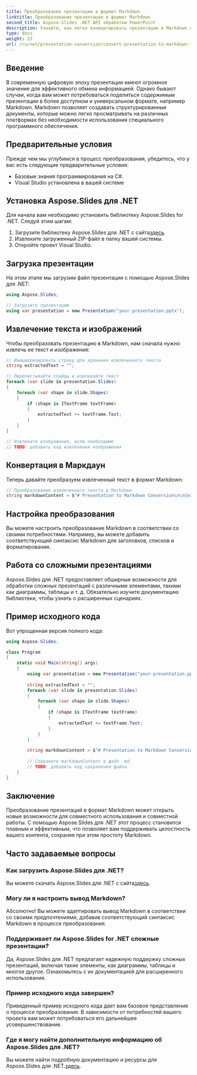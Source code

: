 ```yaml
---
title: Преобразование презентации в формат Markdown
linktitle: Преобразование презентации в формат Markdown
second_title: Aspose.Slides .NET API обработки PowerPoint
description: Узнайте, как легко конвертировать презентации в Markdown с помощью Aspose.Slides для .NET. Пошаговое руководство с примерами кода.
type: docs
weight: 23
url: /ru/net/presentation-conversion/convert-presentation-to-markdown-format/
---
```


## Введение

В современную цифровую эпоху презентации имеют огромное значение для эффективного обмена информацией. Однако бывают случаи, когда вам может потребоваться поделиться содержимым презентации в более доступном и универсальном формате, например Markdown. Markdown позволяет создавать структурированные документы, которые можно легко просматривать на различных платформах без необходимости использования специального программного обеспечения.

## Предварительные условия

Прежде чем мы углубимся в процесс преобразования, убедитесь, что у вас есть следующие предварительные условия:

- Базовые знания программирования на C#.
- Visual Studio установлена в вашей системе

## Установка Aspose.Slides для .NET

Для начала вам необходимо установить библиотеку Aspose.Slides for .NET. Следуй этим шагам:

1.  Загрузите библиотеку Aspose.Slides для .NET с сайта[здесь](https://releases.aspose.com/slides/net/).
2. Извлеките загруженный ZIP-файл в папку вашей системы.
3. Откройте проект Visual Studio.

## Загрузка презентации

На этом этапе мы загрузим файл презентации с помощью Aspose.Slides для .NET:

```csharp
using Aspose.Slides;

// Загрузите презентацию
using var presentation = new Presentation("your-presentation.pptx");
```

## Извлечение текста и изображений

Чтобы преобразовать презентацию в Markdown, нам сначала нужно извлечь ее текст и изображения:

```csharp
// Инициализировать строку для хранения извлеченного текста
string extractedText = "";

// Перелистывайте слайды и извлекайте текст
foreach (var slide in presentation.Slides)
{
    foreach (var shape in slide.Shapes)
    {
        if (shape is ITextFrame textFrame)
        {
            extractedText += textFrame.Text;
        }
    }
}

// Извлеките изображения, если необходимо
// TODO: добавить код извлечения изображения
```

## Конвертация в Маркдаун

Теперь давайте преобразуем извлеченный текст в формат Markdown:

```csharp
// Преобразование извлеченного текста в Markdown
string markdownContent = $"# Presentation to Markdown Conversion\n\n{extractedText}";
```

## Настройка преобразования

Вы можете настроить преобразование Markdown в соответствии со своими потребностями. Например, вы можете добавить соответствующий синтаксис Markdown для заголовков, списков и форматирования.

## Работа со сложными презентациями

Aspose.Slides для .NET предоставляет обширные возможности для обработки сложных презентаций с различными элементами, такими как диаграммы, таблицы и т. д. Обязательно изучите документацию библиотеки, чтобы узнать о расширенных сценариях.

## Пример исходного кода

Вот упрощенная версия полного кода:

```csharp
using Aspose.Slides;

class Program
{
    static void Main(string[] args)
    {
        using var presentation = new Presentation("your-presentation.pptx");
        
        string extractedText = "";
        foreach (var slide in presentation.Slides)
        {
            foreach (var shape in slide.Shapes)
            {
                if (shape is ITextFrame textFrame)
                {
                    extractedText += textFrame.Text;
                }
            }
        }
        
        string markdownContent = $"# Presentation to Markdown Conversion\n\n{extractedText}";
        
        // Сохраните markdownContent в файл .md.
        // TODO: добавить код сохранения файла
    }
}
```

## Заключение

Преобразование презентаций в формат Markdown может открыть новые возможности для совместного использования и совместной работы. С помощью Aspose.Slides для .NET этот процесс становится плавным и эффективным, что позволяет вам поддерживать целостность вашего контента, сохраняя при этом простоту Markdown.

## Часто задаваемые вопросы

### Как загрузить Aspose.Slides для .NET?

 Вы можете скачать Aspose.Slides для .NET с сайта[здесь](https://releases.aspose.com/slides/net/).

### Могу ли я настроить вывод Markdown?

Абсолютно! Вы можете адаптировать вывод Markdown в соответствии со своими предпочтениями, добавив соответствующий синтаксис Markdown в процессе преобразования.

### Поддерживает ли Aspose.Slides for .NET сложные презентации?

Да, Aspose.Slides для .NET предлагает надежную поддержку сложных презентаций, включая такие элементы, как диаграммы, таблицы и многое другое. Ознакомьтесь с их документацией для расширенного использования.

### Пример исходного кода завершен?

Приведенный пример исходного кода дает вам базовое представление о процессе преобразования. В зависимости от потребностей вашего проекта вам может потребоваться его дальнейшее усовершенствование.

### Где я могу найти дополнительную информацию об Aspose.Slides для .NET?

 Вы можете найти подробную документацию и ресурсы для Aspose.Slides для .NET.[здесь](https://reference.aspose.com/slides/net).